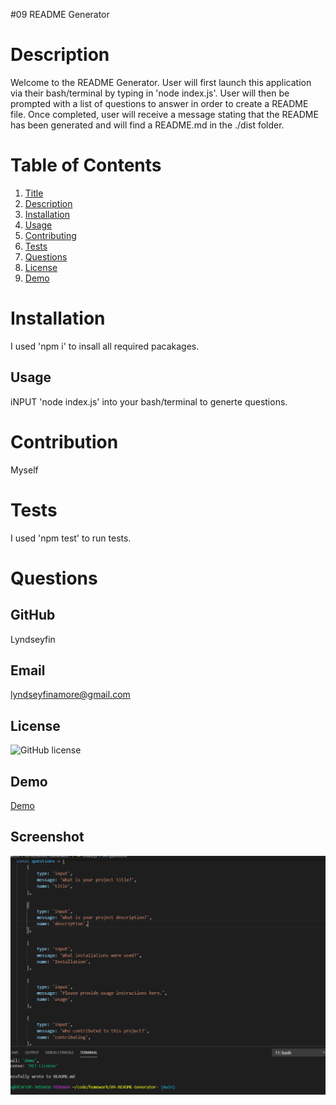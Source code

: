 #09 README Generator
# Description
Welcome to the README Generator. User will first launch this application via their bash/terminal by typing in 'node index.js'. User will then be prompted with a list of questions to answer in order to create a README file. Once completed, user will receive a message stating that the README has been generated and will find a README.md in the ./dist folder.
# Table of Contents
1. [Title](Title)
2. [Description](#description)
3. [Installation](#installation)
4. [Usage](#usage)
5. [Contributing](#contribution)
6. [Tests](#tests)
7. [Questions](#questions)
8. [License](#demo)
9. [Demo](#demo)
# Installation 
I used 'npm i' to insall all required pacakages.
## Usage
iNPUT 'node index.js' into your bash/terminal to generte questions.
# Contribution
Myself
# Tests
I used 'npm test' to run tests.
# Questions
## GitHub 
 Lyndseyfin
## Email 
 lyndseyfinamore@gmail.com

## License
![GitHub license](https://img.shields.io/badge/license-MIT-brightgreen)

## Demo
<a href= "https://youtu.be/ALW3b7RH5pM">Demo</a>

## Screenshot
![screenshot](dist/ss.png)
